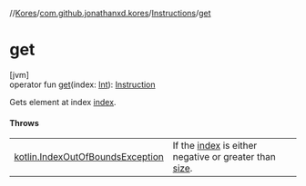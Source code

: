 //[Kores](../../../index.md)/[com.github.jonathanxd.kores](../index.md)/[Instructions](index.md)/[get](get.md)

# get

[jvm]\
operator fun [get](get.md)(index: [Int](https://kotlinlang.org/api/latest/jvm/stdlib/kotlin/-int/index.html)): [Instruction](../-instruction/index.md)

Gets element at index [index](get.md).

#### Throws

| | |
|---|---|
| [kotlin.IndexOutOfBoundsException](https://kotlinlang.org/api/latest/jvm/stdlib/kotlin/-index-out-of-bounds-exception/index.html) | If the [index](get.md) is either negative or greater than [size](size.md). |
